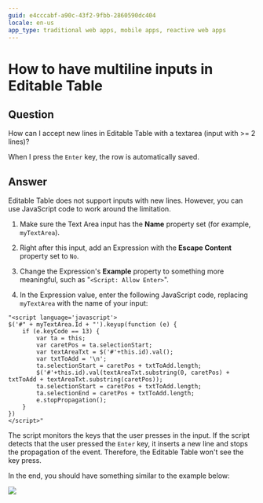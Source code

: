 ```yaml
---
guid: e4cccabf-a90c-43f2-9fbb-2860590dc404
locale: en-us
app_type: traditional web apps, mobile apps, reactive web apps
---
```


# How to have multiline inputs in Editable Table

## Question

How can I accept new lines in Editable Table with a textarea (input with >= 2 lines)?

When I press the `Enter` key, the row is automatically saved.

## Answer

Editable Table does not support inputs with new lines. However, you can use JavaScript code to work around the limitation.

1. Make sure the Text Area input has the **Name** property set (for example, `myTextArea`).

2. Right after this input, add an Expression with the **Escape Content** property set to `No`.

3. Change the Expression's **Example** property to something more meaningful, such as "`<Script: Allow Enter>`".

4. In the Expression value, enter the following JavaScript code, replacing `myTextArea` with the name of your input:

```
"<script language='javascript'>  
$('#" + myTextArea.Id + "').keyup(function (e) { 
    if (e.keyCode == 13) {
        var ta = this;  
        var caretPos = ta.selectionStart;   
        var textAreaTxt = $('#'+this.id).val();   
        var txtToAdd = '\n';  
        ta.selectionStart = caretPos + txtToAdd.length;   
        $('#'+this.id).val(textAreaTxt.substring(0, caretPos) + txtToAdd + textAreaTxt.substring(caretPos));
        ta.selectionStart = caretPos + txtToAdd.length;   
        ta.selectionEnd = caretPos + txtToAdd.length;   
        e.stopPropagation();  
    }
})
</script>"  
```

The script monitors the keys that the user presses in the input. If the script detects that the user pressed the `Enter` key, it inserts a new line and stops the propagation of the event. Therefore, the Editable Table won't see the key press.

In the end, you should have something similar to the example below:

![](images/How-to-have-multiline-inputs-in-Editable-Table-0.png)
